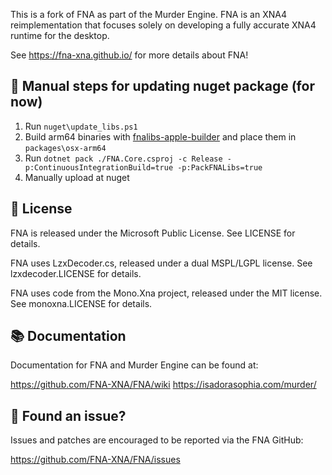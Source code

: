 This is a fork of FNA as part of the Murder Engine. FNA is an XNA4 reimplementation that focuses solely on developing a fully accurate XNA4 runtime for the desktop.

See https://fna-xna.github.io/ for more details about FNA! 

🔨 Manual steps for updating nuget package (for now)
-------
1. Run `nuget\update_libs.ps1`
2. Build arm64 binaries with [fnalibs-apple-builder](https://github.com/TheSpydog/fnalibs-apple-builder) and place them in `packages\osx-arm64`
3. Run `dotnet pack ./FNA.Core.csproj -c Release -p:ContinuousIntegrationBuild=true -p:PackFNALibs=true`
4. Manually upload at nuget

💼 License
-------
FNA is released under the Microsoft Public License. See LICENSE for details.

FNA uses LzxDecoder.cs, released under a dual MSPL/LGPL license.
See lzxdecoder.LICENSE for details.

FNA uses code from the Mono.Xna project, released under the MIT license.
See monoxna.LICENSE for details.

📚 Documentation
-------------
Documentation for FNA and Murder Engine can be found at:

https://github.com/FNA-XNA/FNA/wiki
https://isadorasophia.com/murder/

🐛 Found an issue?
---------------
Issues and patches are encouraged to be reported via the FNA GitHub:

https://github.com/FNA-XNA/FNA/issues
